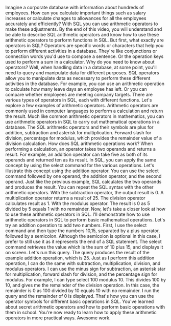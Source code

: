 Imagine a corporate
database with information about
hundreds of employees. How can you calculate
important things such as salary increases or calculate changes
to allowances for all the employees
accurately and efficiently? With SQL you can use arithmetic operators to
make these adjustments. By the end of this video, you will understand
and be able to describe SQL
arithmetic operators and know how to use these
arithmetic operators to perform functions in SQL. But first, what exactly
are operators in SQL? Operators are specific
words or characters that help you to perform different
activities in a database. They're like conjunctions or connection words you'd use
to compose a sentence. Or the operation keys used to perform a sum in a calculator. Why do you need to
know about operators? Well, when handling
data in a database, at some point, you'll
need to query and manipulate data for
different purposes. SQL operators allow you
to manipulate data as necessary to perform these different activities
in the database. For example, you can use an arithmetic
operation to calculate how many leave days
an employee has left. Or you can compare whether employees are meeting
company targets. There are various types
of operators in SQL, each with different functions. Let's explore a few examples
of arithmetic operators. Arithmetic operators
are commonly used in computer languages to perform a calculation and
return the result. Much like common arithmetic
operators in mathematics, you can use arithmetic
operators in SQL to carry out mathematical
operations in a database. The SQL arithmetic operators and their symbols are
plus for addition, subtraction and asterisk
for multiplication. Forward slash for division, percentage for modulus,
which provides the remainder value of
a division calculation. How does SQL arithmetic
operations work? When performing a calculation, an operator takes two operands
and returns a result. For example, an addition
operator can take five as both of its operands and
returned ten as its result. In SQL, you can apply
the same concept by using the select command
for the various operations. Let's illustrate this concept using the addition operator. You can use the select command
followed by one operand, the addition operator,
and the second operand. Just like the previous example, SQL calculates the two operands
and produces the result. You can repeat the SQL syntax with the other
arithmetic operators. With the subtraction operator, the output result is 0. A multiplication operator
returns a result of 25. The division operator
calculates result as 1. With the modulus operator. The result is 0 as 5 divided by 5 equals 1 with no remainder. Now, let's take a closer look at how to use these
arithmetic operators in SQL. I'll demonstrate how to use arithmetic operators in SQL to perform basic
mathematical operations. Let's try an addition
operation to add two numbers. First, I use the select command and then
type the numbers 10,15, separated by a plus operator, followed by a semicolon. Although the semicolon is
optional in this case, I prefer to still use it as it represents the end
of a SQL statement. The select command
retrieves the value which is the sum of 10 plus 15, and displays it on screen.
Let's run this query. The query produces the result of the example addition
operation, which is 25. Just as I perform this
addition operation, I can do the same
with subtraction, multiplication, division,
and modulus operators. I can use the minus
sign for subtraction, an asterisk star
for multiplication, forward slash for division, and the percentage
sign for modulus. For example, I can type
select 100 modulus 10. This divides 100 by 10, and gives me the remainder
of the division operation. In this case, the
remainder is 0 as 100 divided by 10 equals
10 with no remainder. I run the query and the
remainder of 0 is displayed. That's how you can use
the operator symbols for different basic
operations in SQL. You've learned about secret
arithmetic operators and how to perform basic
operations with them in school. You're now ready to
learn how to apply these arithmetic operators in more practical
ways. Awesome work.
